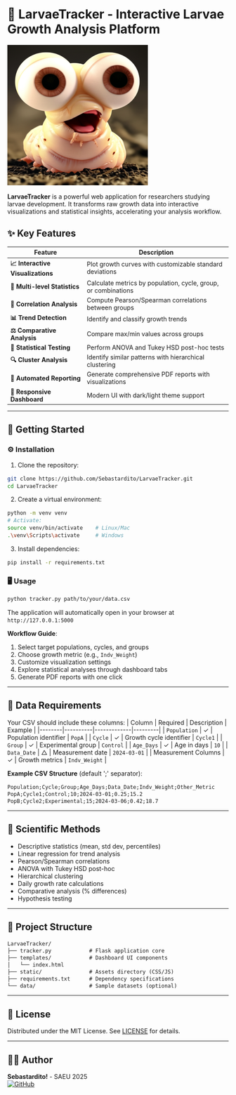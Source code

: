 # 🐛 LarvaeTracker - Interactive Larvae Growth Analysis Platform

![LarvaeTracker Banner](https://github.com/Sebastardito/LarvaeTracker/blob/41798d4e8cd410cd979dbf8281b3a5adc23e8b9a/static/images/app320.png) 

**LarvaeTracker** is a powerful web application for researchers studying larvae development. It transforms raw growth data into interactive visualizations and statistical insights, accelerating your analysis workflow.

## ✨ Key Features
| Feature | Description |
|---------|-------------|
| **📈 Interactive Visualizations** | Plot growth curves with customizable standard deviations |
| **🧪 Multi-level Statistics** | Calculate metrics by population, cycle, group, or combinations |
| **🔗 Correlation Analysis** | Compute Pearson/Spearman correlations between groups |
| **📊 Trend Detection** | Identify and classify growth trends |
| **⚖️ Comparative Analysis** | Compare max/min values across groups |
| **🧪 Statistical Testing** | Perform ANOVA and Tukey HSD post-hoc tests |
| **🔍 Cluster Analysis** | Identify similar patterns with hierarchical clustering |
| **📄 Automated Reporting** | Generate comprehensive PDF reports with visualizations |
| **🎨 Responsive Dashboard** | Modern UI with dark/light theme support |

---

## 🚀 Getting Started

### ⚙️ Installation
1. Clone the repository:
```bash
git clone https://github.com/Sebastardito/LarvaeTracker.git
cd LarvaeTracker
```

2. Create a virtual environment:
```bash
python -m venv venv
# Activate:
source venv/bin/activate    # Linux/Mac
.\venv\Scripts\activate     # Windows
```

3. Install dependencies:
```bash
pip install -r requirements.txt
```

### 🖥️ Usage
```bash
python tracker.py path/to/your/data.csv
```
The application will automatically open in your browser at `http://127.0.0.1:5000`

**Workflow Guide**:
1. Select target populations, cycles, and groups
2. Choose growth metric (e.g., `Indv_Weight`)
3. Customize visualization settings
4. Explore statistical analyses through dashboard tabs
5. Generate PDF reports with one click

---

## 📂 Data Requirements
Your CSV should include these columns:
| Column | Required | Description | Example |
|--------|----------|-------------|---------|
| `Population` | ✓ | Population identifier | `PopA` |
| `Cycle` | ✓ | Growth cycle identifier | `Cycle1` |
| `Group` | ✓ | Experimental group | `Control` |
| `Age_Days` | ✓ | Age in days | `10` |
| `Data_Date` | △ | Measurement date | `2024-03-01` |
| Measurement Columns | ✓ | Growth metrics | `Indv_Weight` |

**Example CSV Structure** (default ';' separator):
```csv
Population;Cycle;Group;Age_Days;Data_Date;Indv_Weight;Other_Metric
PopA;Cycle1;Control;10;2024-03-01;0.25;15.2
PopB;Cycle2;Experimental;15;2024-03-06;0.42;18.7
```

---

## 🧠 Scientific Methods
- Descriptive statistics (mean, std dev, percentiles)
- Linear regression for trend analysis
- Pearson/Spearman correlations
- ANOVA with Tukey HSD post-hoc
- Hierarchical clustering
- Daily growth rate calculations
- Comparative analysis (% differences)
- Hypothesis testing

---

## 🧩 Project Structure
```
LarvaeTracker/
├── tracker.py            # Flask application core
├── templates/            # Dashboard UI components
│   └── index.html        
├── static/               # Assets directory (CSS/JS)
├── requirements.txt      # Dependency specifications
└── data/                 # Sample datasets (optional)
```

---

## 📜 License
Distributed under the MIT License. See [LICENSE](LICENSE) for details.

---

## 👨‍🔬 Author
**Sebastardito!** - SAEU 2025  
[![GitHub](https://img.shields.io/badge/GitHub-Repository-blue?logo=github)](https://github.com/Sebastardito/LarvaeTracker)
```
